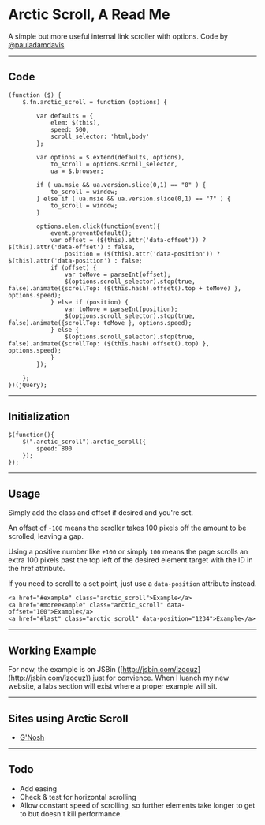 # Arctic Scroll, A Read Me

A simple but more useful internal link scroller with options. Code by [@pauladamdavis](http://twitter.com/pauladamdavis)

---

## Code

	(function ($) {
	    $.fn.arctic_scroll = function (options) {
	
	        var defaults = {
	            elem: $(this),
	            speed: 500,
	            scroll_selector: 'html,body'
	        };
	        
	        var options = $.extend(defaults, options),
	            to_scroll = options.scroll_selector,
	            ua = $.browser;
	        
	        if ( ua.msie && ua.version.slice(0,1) == "8" ) {
	            to_scroll = window;
	        } else if ( ua.msie && ua.version.slice(0,1) == "7" ) {
	            to_scroll = window;
	        }
	
	        options.elem.click(function(event){     
	            event.preventDefault();
	            var offset = ($(this).attr('data-offset')) ? $(this).attr('data-offset') : false,
	                position = ($(this).attr('data-position')) ? $(this).attr('data-position') : false;         
	            if (offset) {
	                var toMove = parseInt(offset);
	                $(options.scroll_selector).stop(true, false).animate({scrollTop: ($(this.hash).offset().top + toMove) }, options.speed);
	            } else if (position) {
	                var toMove = parseInt(position);
	                $(options.scroll_selector).stop(true, false).animate({scrollTop: toMove }, options.speed);
	            } else {
	                $(options.scroll_selector).stop(true, false).animate({scrollTop: ($(this.hash).offset().top) }, options.speed);
	            }
	        });
	
	    };
	})(jQuery);

---

## Initialization

	$(function(){
	    $(".arctic_scroll").arctic_scroll({
	        speed: 800
	    });
	});

---

## Usage

Simply add the class and offset if desired and you're set.

An offset of `-100` means the scroller takes 100 pixels off the amount to be scrolled, leaving a gap.

Using a positive number like `+100` or simply `100` means the page scrolls an extra 100 pixels past the top left of the desired element target with the ID in the href attribute.

If you need to scroll to a set point, just use a `data-position` attribute instead.

	<a href="#example" class="arctic_scroll">Example</a>
	<a href="#moreexample" class="arctic_scroll" data-offset="100">Example</a>
	<a href="#last" class="arctic_scroll" data-position="1234">Example</a>

---

## Working Example

For now, the example is on JSBin ([http://jsbin.com/izocuz](http://jsbin.com/izocuz)) just for convience. When I luanch my new website, a labs section will exist where a proper example will sit.

---

## Sites using Arctic Scroll

* [G'Nosh](http://gnosh.co.uk)

---

## Todo

* Add easing
* Check & test for horizontal scrolling
* Allow constant speed of scrolling, so further elements take longer to get to but doesn't kill performance.